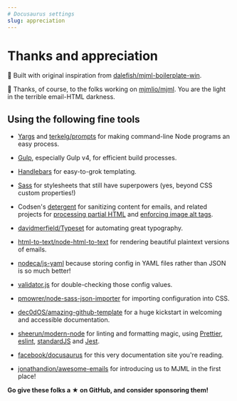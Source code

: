 ```yaml
---
# Docusaurus settings
slug: appreciation
---
```


# Thanks and appreciation

<!-- This document gets mirrored from the Premail documentation site repo to the
     main Premail repo automatically. It should only be edited in the site repo:
     https://github.com/premail/website
     and all links need to be absolute and not relative. -->

🚀 Built with original inspiration from
[dalefish/mjml-boilerplate-win](https://github.com/dalefish/mjml-boilerplate-win).

🙏 Thanks, of course, to the folks working on
[mjmlio/mjml](https://github.com/mjmlio/mjml). You are the light in the terrible
email-HTML darkness.

## Using the following fine tools

- [Yargs](https://yargs.js.org/) and
  [terkelg/prompts](https://github.com/terkelg/prompts) for making command-line
  Node programs an easy process.

- [Gulp](https://gulpjs.com/), especially Gulp v4, for efficient build
  processes.

- [Handlebars](https://handlebarsjs.com/) for easy-to-grok templating.

- [Sass](https://sass-lang.com/) for stylesheets that still have superpowers
  (yes, beyond CSS custom properties!)

- Codsen's [detergent](https://codsen.com/os/detergent/) for sanitizing content
  for emails, and related projects for
  [processing partial HTML](https://codsen.com/os/html-crush/) and
  [enforcing image alt tags](https://codsen.com/os/html-img-alt/).

- [davidmerfield/Typeset](https://github.com/davidmerfield/Typeset) for
  automating great typography.

- [html-to-text/node-html-to-text](https://github.com/html-to-text/node-html-to-text)
  for rendering beautiful plaintext versions of emails.

- [nodeca/js-yaml](https://github.com/nodeca/js-yaml) because storing config in
  YAML files rather than JSON is so much better!

- [validator.js](https://github.com/validatorjs/validator.js) for
  double-checking those config values.

- [pmowrer/node-sass-json-importer](https://github.com/pmowrer/node-sass-json-importer)
  for importing configuration into CSS.

- [dec0dOS/amazing-github-template](https://github.com/dec0dOS/amazing-github-template)
  for a huge kickstart in welcoming and accessible documentation.

- [sheerun/modern-node](https://github.com/sheerun/modern-node) for linting and
  formatting magic, using [Prettier](https://prettier.io/),
  [eslint](https://eslint.org/), [standardJS](https://standardjs.com/) and
  [Jest](https://jestjs.io/).

- [facebook/docusaurus](https://github.com/facebook/docusaurus) for this very
  documentation site you're reading.

- [jonathandion/awesome-emails](https://github.com/jonathandion/awesome-emails)
  for introducing us to MJML in the first place!

**Go give these folks a ★ on GitHub, and consider sponsoring them!**
